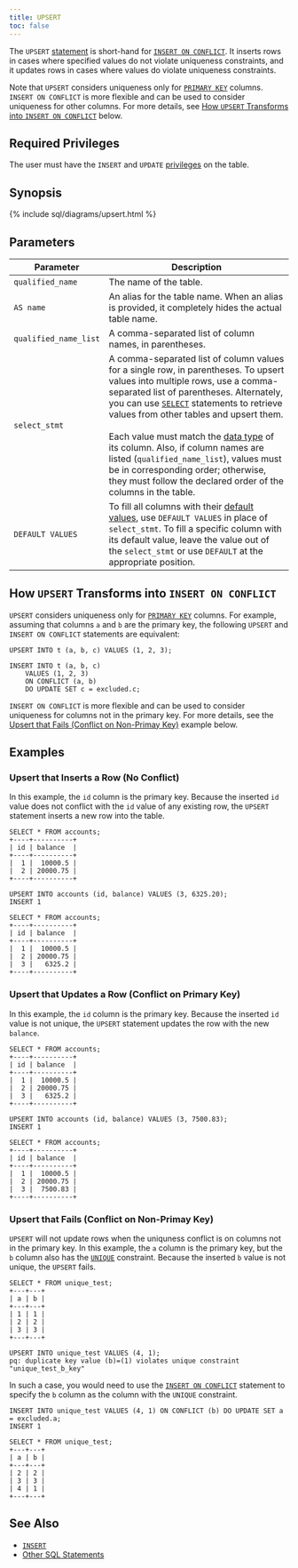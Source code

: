 ```yaml
---
title: UPSERT
toc: false
---
```


The `UPSERT` [statement](sql-statements.html) is short-hand for [`INSERT ON CONFLICT`](insert.html). It inserts rows in cases where specified values do not violate uniqueness constraints, and it updates rows in cases where values do violate uniqueness constraints. 

Note that `UPSERT` considers uniqueness only for [`PRIMARY KEY`](data-definition.html#primary-key) columns. `INSERT ON CONFLICT` is more flexible and can be used to consider uniqueness for other columns. For more details, see [How `UPSERT` Transforms into `INSERT ON CONFLICT`](#how-upsert-transforms-into-insert-on-conflict) below.

<div id="toc"></div>

## Required Privileges

The user must have the `INSERT` and `UPDATE` [privileges](privileges.html) on the table.

## Synopsis

{% include sql/diagrams/upsert.html %}

## Parameters

Parameter | Description
----------|------------
`qualified_name` | The name of the table.
`AS name` | An alias for the table name. When an alias is provided, it completely hides the actual table name. 
`qualified_name_list` | A comma-separated list of column names, in parentheses.
`select_stmt` | A comma-separated list of column values for a single row, in parentheses. To upsert values into multiple rows, use a comma-separated list of parentheses. Alternately, you can use [`SELECT`](select.html) statements to retrieve values from other tables and upsert them.<br><br>Each value must match the [data type](data-types.html) of its column. Also, if column names are listed (`qualified_name_list`), values must be in corresponding order; otherwise, they must follow the declared order of the columns in the table. 
`DEFAULT VALUES` | To fill all columns with their [default values](data-definition.html#default-value), use `DEFAULT VALUES` in place of `select_stmt`. To fill a specific column with its default value, leave the value out of the `select_stmt` or use `DEFAULT` at the appropriate position.

## How `UPSERT` Transforms into `INSERT ON CONFLICT`

`UPSERT` considers uniqueness only for [`PRIMARY KEY`](data-definition.html#primary-key) columns. For example, assuming that columns `a` and `b` are the primary key, the following `UPSERT` and `INSERT ON CONFLICT` statements are equivalent:

~~~
UPSERT INTO t (a, b, c) VALUES (1, 2, 3);

INSERT INTO t (a, b, c) 
    VALUES (1, 2, 3)
    ON CONFLICT (a, b)
    DO UPDATE SET c = excluded.c;
~~~

`INSERT ON CONFLICT` is more flexible and can be used to consider uniqueness for columns not in the primary key. For more details, see the [Upsert that Fails (Conflict on Non-Primay Key)](#upsert-that-fails-conflict-on-non-primay-key) example below.

## Examples

### Upsert that Inserts a Row (No Conflict)

In this example, the `id` column is the primary key. Because the inserted `id` value does not conflict with the `id` value of any existing row, the `UPSERT` statement inserts a new row into the table.

~~~
SELECT * FROM accounts;
+----+----------+
| id | balance  |
+----+----------+
|  1 |  10000.5 |
|  2 | 20000.75 |
+----+----------+

UPSERT INTO accounts (id, balance) VALUES (3, 6325.20);
INSERT 1

SELECT * FROM accounts;
+----+----------+
| id | balance  |
+----+----------+
|  1 |  10000.5 |
|  2 | 20000.75 |
|  3 |   6325.2 |
+----+----------+
~~~

### Upsert that Updates a Row (Conflict on Primary Key)

In this example, the `id` column is the primary key. Because the inserted `id` value is not unique, the `UPSERT` statement updates the row with the new `balance`.

~~~
SELECT * FROM accounts;
+----+----------+
| id | balance  |
+----+----------+
|  1 |  10000.5 |
|  2 | 20000.75 |
|  3 |   6325.2 |
+----+----------+

UPSERT INTO accounts (id, balance) VALUES (3, 7500.83);
INSERT 1

SELECT * FROM accounts;
+----+----------+
| id | balance  |
+----+----------+
|  1 |  10000.5 |
|  2 | 20000.75 |
|  3 |  7500.83 |
+----+----------+
~~~

### Upsert that Fails (Conflict on Non-Primay Key)

`UPSERT` will not update rows when the uniquness conflict is on columns not in the primary key. In this example, the `a` column is the primary key, but the `b` column also has the [`UNIQUE`](data-definition.html#unique) constraint. Because the inserted `b` value is not unique, the `UPSERT` fails.

~~~
SELECT * FROM unique_test;
+---+---+
| a | b |
+---+---+
| 1 | 1 |
| 2 | 2 |
| 3 | 3 |
+---+---+

UPSERT INTO unique_test VALUES (4, 1);
pq: duplicate key value (b)=(1) violates unique constraint "unique_test_b_key"
~~~

In such a case, you would need to use the [`INSERT ON CONFLICT`](insert.html) statement to specify the `b` column as the column with the `UNIQUE` constraint.

~~~
INSERT INTO unique_test VALUES (4, 1) ON CONFLICT (b) DO UPDATE SET a = excluded.a;
INSERT 1

SELECT * FROM unique_test;
+---+---+
| a | b |
+---+---+
| 2 | 2 |
| 3 | 3 |
| 4 | 1 |
+---+---+
~~~

## See Also

- [`INSERT`](insert.html)
- [Other SQL Statements](sql-statements.html)